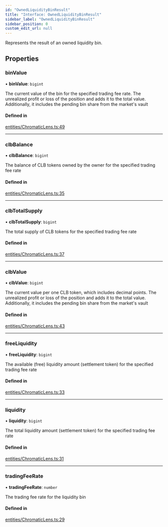 ```yaml
---
id: "OwnedLiquidityBinResult"
title: "Interface: OwnedLiquidityBinResult"
sidebar_label: "OwnedLiquidityBinResult"
sidebar_position: 0
custom_edit_url: null
---
```


Represents the result of an owned liquidity bin.

## Properties

### binValue

• **binValue**: `bigint`

The current value of the bin for the specified trading fee rate.
The unrealized profit or loss of the position and adds it to the total value.
Additionally, it includes the pending bin share from the market's vault

#### Defined in

[entities/ChromaticLens.ts:49](https://github.com/chromatic-protocol/sdk/blob/4841980/packages/sdk-ethers-v6/src/entities/ChromaticLens.ts#L49)

___

### clbBalance

• **clbBalance**: `bigint`

The balance of CLB tokens owned by the owner for the specified trading fee rate

#### Defined in

[entities/ChromaticLens.ts:35](https://github.com/chromatic-protocol/sdk/blob/4841980/packages/sdk-ethers-v6/src/entities/ChromaticLens.ts#L35)

___

### clbTotalSupply

• **clbTotalSupply**: `bigint`

The total supply of CLB tokens for the specified trading fee rate

#### Defined in

[entities/ChromaticLens.ts:37](https://github.com/chromatic-protocol/sdk/blob/4841980/packages/sdk-ethers-v6/src/entities/ChromaticLens.ts#L37)

___

### clbValue

• **clbValue**: `bigint`

The current value per one CLB token, which includes decimal points.
The unrealized profit or loss of the position and adds it to the total value.
Additionally, it includes the pending bin share from the market's vault

#### Defined in

[entities/ChromaticLens.ts:43](https://github.com/chromatic-protocol/sdk/blob/4841980/packages/sdk-ethers-v6/src/entities/ChromaticLens.ts#L43)

___

### freeLiquidity

• **freeLiquidity**: `bigint`

The available (free) liquidity amount (settlement token) for the specified trading fee rate

#### Defined in

[entities/ChromaticLens.ts:33](https://github.com/chromatic-protocol/sdk/blob/4841980/packages/sdk-ethers-v6/src/entities/ChromaticLens.ts#L33)

___

### liquidity

• **liquidity**: `bigint`

The total liquidity amount (settlement token) for the specified trading fee rate

#### Defined in

[entities/ChromaticLens.ts:31](https://github.com/chromatic-protocol/sdk/blob/4841980/packages/sdk-ethers-v6/src/entities/ChromaticLens.ts#L31)

___

### tradingFeeRate

• **tradingFeeRate**: `number`

The trading fee rate for the liquidity bin

#### Defined in

[entities/ChromaticLens.ts:29](https://github.com/chromatic-protocol/sdk/blob/4841980/packages/sdk-ethers-v6/src/entities/ChromaticLens.ts#L29)
